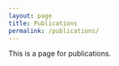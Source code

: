 ```yaml
---
layout: page
title: Publications
permalink: /publications/
---
```


This is a page for publications.
